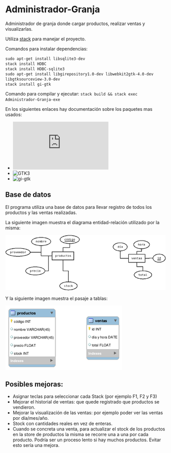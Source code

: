 # Administrador-Granja
Administrador de granja donde cargar productos, realizar ventas y visualizarlas.

Utiliza [stack](https://docs.haskellstack.org/en/stable/install_and_upgrade/) para manejar el proyecto.

Comandos para instalar dependencias:
```sudo apt-get install sqlite3
sudo apt-get install libsqlite3-dev
stack install HDBC
stack install HDBC-sqlite3
sudo apt-get install libgirepository1.0-dev libwebkit2gtk-4.0-dev libgtksourceview-3.0-dev
stack install gi-gtk
```

Comando para compilar y ejecutar:
`stack build && stack exec Administrador-Granja-exe`

En los siguientes enlaces hay documentación sobre los paquetes mas usados:
* ![HDBC](https://hackage.haskell.org/package/HDBC-2.4.0.3/docs/Database-HDBC.html)
* ![GTK3](https://developer.gnome.org/gtk3/stable/)
* ![gi-gtk](https://hackage.haskell.org/package/gi-gtk-3.0.33)

## Base de datos
El programa utiliza una base de datos para llevar registro de todos los productos y las ventas realizadas.

La siguiente imagen muestra el diagrama entidad-relación utilizado por la misma:

![diagrama e/r](/assets/diagrama_entidad_relacion.png)

Y la siguiente imagen muestra el pasaje a tablas:

![tablas](/assets/tablas.png)

## Posibles mejoras:
* Asignar teclas para seleccionar cada Stack (por ejemplo F1, F2 y F3)
* Mejorar el historial de ventas: que quede registrado que productos se vendieron.
* Mejorar la visualización de las ventas: por ejemplo poder ver las ventas por día/mes/año.
* Stock con cantidades reales en vez de enteras.
* Cuando se concreta una venta, para actualizar el stock de los productos en la store de productos la misma se recorre una a una por cada producto. Podría ser un proceso lento si hay muchos productos. Evitar esto sería una mejora.